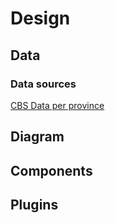 # Design
## Data
### Data sources
[CBS Data per province](https://opendata.cbs.nl/statline/#/CBS/nl/dataset/70072ned/table?ts=1528142338597)

## Diagram

## Components

## Plugins
